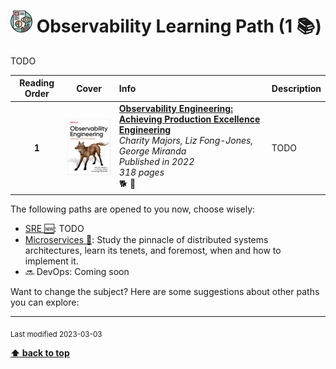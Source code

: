 [//]: # (Auto generated file from templates)

# <img height="35" src="/assets/paths/icons/observability.png" alt="observability" title="Observability"/> Observability Learning Path (1 :books:)

TODO

| Reading Order | Cover | Info | Description |
| :---: | :---: | :--- | :--- |
| **1** | ![img](/assets/books/covers/observability-engineering.jpeg) | [**Observability Engineering: Achieving Production Excellence Engineering**](https://www.goodreads.com/book/show/54617137-system-design-interview) <br> *Charity Majors, Liz Fong-Jones, George Miranda* <br> *Published in 2022* <br> *318 pages* <br> :dog2: :orange_book: | TODO |

The following paths are opened to you now, choose wisely:

- [SRE :new:](/content/paths/sre.md): TODO
- [Microservices :construction:](/content/paths/microservices.md): Study the pinnacle of distributed systems architectures, learn its tenets, and foremost, when and how to implement it.
- :soon: DevOps: Coming soon


Want to change the subject? Here are some suggestions about other paths you can explore:




---
<sub>Last modified 2023-03-03</sub>

[**⬆ back to top**](#observability-learning-path)
